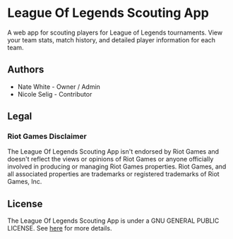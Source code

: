 # League Of Legends Scouting App

A web app for scouting players for League of Legends tournaments. View your team stats, match history, and detailed player information for each team.

## Authors
- Nate White - Owner / Admin
- Nicole Selig - Contributor

## Legal
### Riot Games Disclaimer
The League Of Legends Scouting App isn't endorsed by Riot Games and doesn't reflect the views or opinions of Riot Games or anyone officially involved in producing or managing Riot Games properties. Riot Games, and all associated properties are trademarks or registered trademarks of Riot Games, Inc.

## License
The League Of Legends Scouting App is under a GNU GENERAL PUBLIC LICENSE. See [here](LICENSE.md) for more details.

